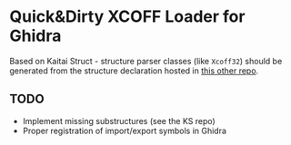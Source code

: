Quick&Dirty XCOFF Loader for Ghidra
===================================

Based on Kaitai Struct - structure parser classes (like `Xcoff32`) should be generated from the structure declaration hosted in [this other repo](https://github.com/silentsignal/xcoff-ks).

TODO
----

* Implement missing substructures (see the KS repo)
* Proper registration of import/export symbols in Ghidra

